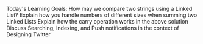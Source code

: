 Today's Learning Goals:
 How may we compare two strings using a Linked List?
 Explain how you handle numbers of different sizes when summing two Linked Lists
 Explain how the carry operation works in the above solution
 Discuss Searching, Indexing, and Push notifications in the context of Designing Twitter
